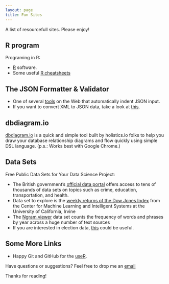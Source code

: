 ```yaml
---
layout: page
title: Fun Sites
---
```


<p class="message">
  A list of resourcefull sites. Please enjoy!
</p>


## R program

Programing in R:

* [R](https://www.r-project.org/) software.
* Some useful [R cheatsheets](https://www.r-bloggers.com/some-useful-r-cheatsheets/)


## The JSON Formatter & Validator 

* One of several [tools](http://jsonformatter.curiousconcept.com/) on the Web that automatically indent JSON input.
* If you want to convert XML to JSON data, take a look at [this](http://www.freeformatter.com/xmlto-json-converter.html).


## dbdiagram.io 

[dbdiagram.io](https://dbdiagram.io/d) is a quick and simple tool built by holistics.io folks to help you draw your database relationship diagrams and flow quickly using simple DSL language. (p.s.: Works best with Google Chrome.)



## Data Sets 

Free Public Data Sets for Your Data Science Project:

* The British government’s [official data portal](https://data.gov.uk/) offers access to tens of thousands of data sets on topics such as crime, education, transportation, and health. 
* Data set to explore is the [weekly returns of the Dow Jones Index](http://archive.ics.uci.edu/ml/datasets/Dow+Jones+Index) from the Center for Machine Learning and Intelligent Systems at the University of California, Irvine
* The [Ngram viewer](https://aws.amazon.com/datasets/google-books-ngrams/) data set counts the frequency of words and phrases by year across a huge number of text sources
* If you are interested in election data, [this](https://github.com/andrewcstewart/awesome-democracy-data) could be useful.


## Some More Links

* Happy Git and GitHub for the [useR](happygitwithr.com).



Have questions or suggestions? Feel free to drop me an [email](@vinayak.kamath92@spsmail.cuny.edu)

Thanks for reading!
